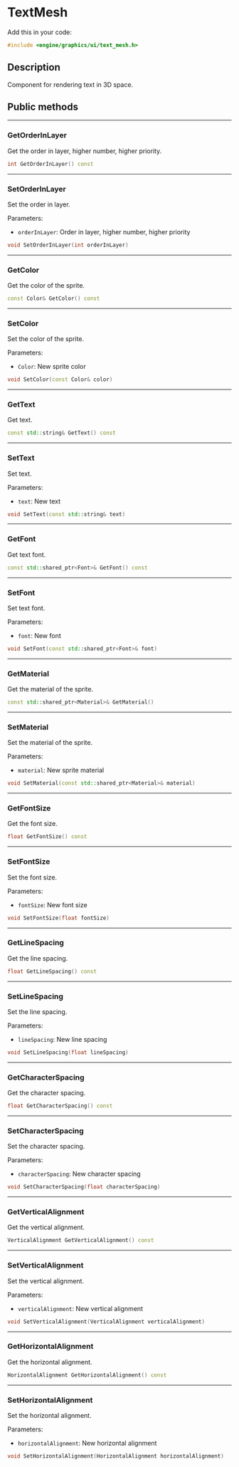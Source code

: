 # TextMesh

Add this in your code:
```cpp
#include <engine/graphics/ui/text_mesh.h>
```

## Description

Component for rendering text in 3D space.

## Public methods

---
### GetOrderInLayer
Get the order in layer, higher number, higher priority.
```cpp
int GetOrderInLayer() const
```

---
### SetOrderInLayer
Set the order in layer.

Parameters:
- `orderInLayer`: Order in layer, higher number, higher priority
```cpp
void SetOrderInLayer(int orderInLayer)
```

---
### GetColor
Get the color of the sprite.
```cpp
const Color& GetColor() const
```

---
### SetColor
Set the color of the sprite.

Parameters:
- `Color`: New sprite color
```cpp
void SetColor(const Color& color)
```

---
### GetText
Get text.
```cpp
const std::string& GetText() const
```

---
### SetText
Set text.

Parameters:
- `text`: New text
```cpp
void SetText(const std::string& text)
```

---
### GetFont
Get text font.
```cpp
const std::shared_ptr<Font>& GetFont() const
```

---
### SetFont
Set text font.

Parameters:
- `font`: New font
```cpp
void SetFont(const std::shared_ptr<Font>& font)
```

---
### GetMaterial
Get the material of the sprite.
```cpp
const std::shared_ptr<Material>& GetMaterial()
```

---
### SetMaterial
Set the material of the sprite.

Parameters:
- `material`: New sprite material
```cpp
void SetMaterial(const std::shared_ptr<Material>& material)
```

---
### GetFontSize
Get the font size.
```cpp
float GetFontSize() const
```

---
### SetFontSize
Set the font size.

Parameters:
- `fontSize`: New font size
```cpp
void SetFontSize(float fontSize)
```

---
### GetLineSpacing
Get the line spacing.
```cpp
float GetLineSpacing() const
```

---
### SetLineSpacing
Set the line spacing.

Parameters:
- `lineSpacing`: New line spacing
```cpp
void SetLineSpacing(float lineSpacing)
```

---
### GetCharacterSpacing
Get the character spacing.
```cpp
float GetCharacterSpacing() const
```

---
### SetCharacterSpacing
Set the character spacing.

Parameters:
- `characterSpacing`: New character spacing
```cpp
void SetCharacterSpacing(float characterSpacing)
```

---
### GetVerticalAlignment
Get the vertical alignment.
```cpp
VerticalAlignment GetVerticalAlignment() const
```

---
### SetVerticalAlignment
Set the vertical alignment.

Parameters:
- `verticalAlignment`: New vertical alignment
```cpp
void SetVerticalAlignment(VerticalAlignment verticalAlignment)
```

---
### GetHorizontalAlignment
Get the horizontal alignment.
```cpp
HorizontalAlignment GetHorizontalAlignment() const
```

---
### SetHorizontalAlignment
Set the horizontal alignment.

Parameters:
- `horizontalAlignment`: New horizontal alignment
```cpp
void SetHorizontalAlignment(HorizontalAlignment horizontalAlignment)
```